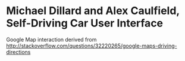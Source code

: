 # Michael Dillard and Alex Caulfield, Self-Driving Car User Interface

Google Map interaction derived from http://stackoverflow.com/questions/32220265/google-maps-driving-directions